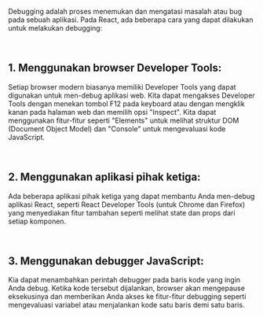 Debugging adalah proses menemukan dan mengatasi masalah atau bug pada sebuah aplikasi. Pada React, ada beberapa cara yang dapat dilakukan untuk melakukan debugging:

</br>

## 1. Menggunakan browser Developer Tools:

Setiap browser modern biasanya memiliki Developer Tools yang dapat digunakan untuk men-debug aplikasi web. Kita dapat mengakses Developer Tools dengan menekan tombol F12 pada keyboard atau dengan mengklik kanan pada halaman web dan memilih opsi "Inspect". Kita dapat menggunakan fitur-fitur seperti "Elements" untuk melihat struktur DOM (Document Object Model) dan "Console" untuk mengevaluasi kode JavaScript.

</br>

## 2. Menggunakan aplikasi pihak ketiga:

Ada beberapa aplikasi pihak ketiga yang dapat membantu Anda men-debug aplikasi React, seperti React Developer Tools (untuk Chrome dan Firefox) yang menyediakan fitur tambahan seperti melihat state dan props dari setiap komponen.

</br>

## 3. Menggunakan debugger JavaScript:

Kia dapat menambahkan perintah debugger pada baris kode yang ingin Anda debug. Ketika kode tersebut dijalankan, browser akan mengepause eksekusinya dan memberikan Anda akses ke fitur-fitur debugging seperti mengevaluasi variabel atau menjalankan kode satu baris demi satu baris.
